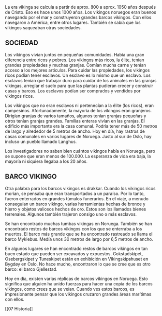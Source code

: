 La era vikinga se calcula a partir de aprox. 800 a aprox. 1050 años después de Cristo. Eso es hace unos 1000 años. Los vikingos noruegos eran buenos navegando por el mar y construyeron grandes barcos vikingos. Con ellos navegaron a América, entre otros lugares. También se sabía que los vikingos saqueaban otras sociedades.

## SOCIEDAD

Los vikingos vivían juntos en pequeñas comunidades. Había una gran diferencia entre ricos y pobres. Los vikingos más ricos, la élite, tenían grandes propiedades y muchas granjas. Comían mucha carne y tenían acceso a los mejores artículos. Para cuidar las propiedades, los vikingos ricos podían tener esclavos. Un esclavo es lo mismo que un esclavo. Los esclavos tenían que trabajar duro para cuidar de los animales en las granjas vikingas, arreglar el suelo para que las plantas pudieran crecer y construir casas y barcos. Los esclavos podían ser comprados y vendidos por vikingos ricos.

Los vikingos que no eran esclavos ni pertenecían a la élite (los ricos), eran campesinos. Afortunadamente, la mayoría de los vikingos eran granjeros. Dirigían granjas de varios tamaños, algunos tenían granjas pequeñas y otros tenían granjas grandes. Familias enteras vivían en las granjas. El edificio más importante era la casa comunal. Podría tener más de 50 metros de largo y alrededor de 5 metros de ancho. Hoy en día, hay rastros de casas comunales en varios lugares de Noruega. Justo al sur de Oslo, hay incluso un pueblo llamado Langhus.

Los investigadores no saben bien cuántos vikingos había en Noruega, pero se supone que eran menos de 100.000. La esperanza de vida era baja, la mayoría ni siquiera llegaba a los 20 años.

## BARCO VIKINGO

Otra palabra para los barcos vikingos es drakkar. Cuando los vikingos ricos morían, se pensaba que eran transportados a un paraíso. Por lo tanto, fueron enterrados en grandes túmulos funerarios. En el viaje, a menudo conseguían un barco vikingo, varias herramientas hechas de bronce y hierro y objetos valiosos hechos de oro. Estos son los llamados bienes terrenales. Algunos también trajeron consigo uno o más esclavos.

Se han encontrado muchas tumbas vikingas en Noruega. También se han encontrado restos de barcos vikingos con los que se enterraba a los muertos. El barco más grande que se ha encontrado rastreado se llama el barco Myklebus. Medía unos 30 metros de largo por 6,5 metros de ancho.

En algunos lugares se han encontrado restos de barcos vikingos en tan buen estado que pueden ser excavados y expuestos. Gokstadskipet, Osebergskipet y Tuneskipet están en exhibición en Vikingskipshuset en Bygdøy en Oslo. No hace mucho, encontraron lo que se cree que es otro barco: el barco Gjellestad.

Hoy en día, existen varias réplicas de barcos vikingos en Noruega. Esto significa que alguien ha unido fuerzas para hacer una copia de los barcos vikingos, como crees que se veían. Cuando ves estos barcos, es impresionante pensar que los vikingos cruzaron grandes áreas marítimas con ellos.

[[07 Historia]]